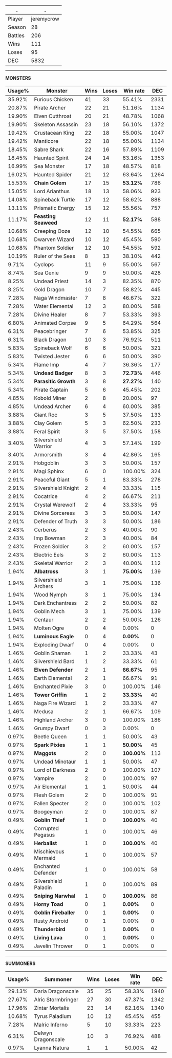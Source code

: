 .|.
|-|-
Player|jeremycrow
Season|28
Battles|206
Wins|111
Loses|95
DEC|5832

---
**MONSTERS**

Usage%|Monster|Wins|Loses|Win rate|DEC|
-|-|-|-|-|-|
35.92%|Furious Chicken|41|33|55.41%|2331|
20.87%|Pirate Archer|22|21|51.16%|1134|
19.90%|Elven Cutthroat|20|21|48.78%|1068|
19.90%|Skeleton Assassin|23|18|56.10%|1372|
19.42%|Crustacean King|22|18|55.00%|1047|
19.42%|Manticore|22|18|55.00%|1134|
18.45%|Sabre Shark|22|16|57.89%|1109|
18.45%|Haunted Spirit|24|14|63.16%|1353|
16.99%|Sea Monster|17|18|48.57%|818|
16.02%|Haunted Spider|21|12|63.64%|1264|
15.53%|**Chain Golem**|17|15|**53.12%**|786|
15.05%|Lord Arianthus|18|13|58.06%|923|
14.08%|Spineback Turtle|17|12|58.62%|888|
13.11%|Prismatic Energy|15|12|55.56%|757|
11.17%|**Feasting Seaweed**|12|11|**52.17%**|588|
10.68%|Creeping Ooze|12|10|54.55%|665|
10.68%|Dwarven Wizard|10|12|45.45%|590|
10.68%|Phantom Soldier|12|10|54.55%|592|
10.19%|Ruler of the Seas|8|13|38.10%|442|
9.71%|Cyclops|11|9|55.00%|567|
8.74%|Sea Genie|9|9|50.00%|428|
8.25%|Undead Priest|14|3|82.35%|870|
8.25%|Gold Dragon|10|7|58.82%|445|
7.28%|Naga Windmaster|7|8|46.67%|322|
7.28%|Water Elemental|12|3|80.00%|588|
7.28%|Divine Healer|8|7|53.33%|393|
6.80%|Animated Corpse|9|5|64.29%|564|
6.31%|Peacebringer|7|6|53.85%|325|
6.31%|Black Dragon|10|3|76.92%|511|
5.83%|Spineback Wolf|6|6|50.00%|321|
5.83%|Twisted Jester|6|6|50.00%|390|
5.34%|Flame Imp|4|7|36.36%|177|
5.34%|**Undead Badger**|8|3|**72.73%**|446|
5.34%|**Parasitic Growth**|3|8|**27.27%**|140|
5.34%|Pirate Captain|5|6|45.45%|202|
4.85%|Kobold Miner|2|8|20.00%|97|
4.85%|Undead Archer|6|4|60.00%|385|
3.88%|Giant Roc|3|5|37.50%|133|
3.88%|Clay Golem|5|3|62.50%|233|
3.88%|Feral Spirit|3|5|37.50%|158|
3.40%|Silvershield Warrior|4|3|57.14%|199|
3.40%|Armorsmith|3|4|42.86%|165|
2.91%|Hobgoblin|3|3|50.00%|157|
2.91%|Magi Sphinx|6|0|100.00%|324|
2.91%|Peaceful Giant|5|1|83.33%|278|
2.91%|Silvershield Knight|2|4|33.33%|115|
2.91%|Cocatrice|4|2|66.67%|211|
2.91%|Crystal Werewolf|2|4|33.33%|95|
2.91%|Divine Sorceress|3|3|50.00%|147|
2.91%|Defender of Truth|3|3|50.00%|186|
2.43%|Cerberus|2|3|40.00%|90|
2.43%|Imp Bowman|2|3|40.00%|84|
2.43%|Frozen Soldier|3|2|60.00%|157|
2.43%|Electric Eels|3|2|60.00%|113|
2.43%|Skeletal Warrior|2|3|40.00%|112|
1.94%|**Albatross**|3|1|**75.00%**|139|
1.94%|Silvershield Archers|3|1|75.00%|136|
1.94%|Wood Nymph|3|1|75.00%|134|
1.94%|Dark Enchantress|2|2|50.00%|82|
1.94%|Goblin Mech|3|1|75.00%|139|
1.94%|Centaur|2|2|50.00%|126|
1.94%|Molten Ogre|0|4|0.00%|0|
1.94%|**Luminous Eagle**|0|4|**0.00%**|0|
1.94%|Exploding Dwarf|0|4|0.00%|0|
1.46%|Goblin Shaman|1|2|33.33%|43|
1.46%|Silvershield Bard|1|2|33.33%|61|
1.46%|**Elven Defender**|2|1|**66.67%**|95|
1.46%|Earth Elemental|2|1|66.67%|91|
1.46%|Enchanted Pixie|3|0|100.00%|146|
1.46%|**Tower Griffin**|1|2|**33.33%**|40|
1.46%|Naga Fire Wizard|1|2|33.33%|47|
1.46%|Medusa|2|1|66.67%|109|
1.46%|Highland Archer|3|0|100.00%|186|
1.46%|Grumpy Dwarf|0|3|0.00%|0|
0.97%|Beetle Queen|1|1|50.00%|43|
0.97%|**Spark Pixies**|1|1|**50.00%**|45|
0.97%|**Maggots**|2|0|**100.00%**|113|
0.97%|Undead Minotaur|1|1|50.00%|47|
0.97%|Lord of Darkness|2|0|100.00%|107|
0.97%|Vampire|2|0|100.00%|97|
0.97%|Air Elemental|1|1|50.00%|44|
0.97%|Flesh Golem|2|0|100.00%|91|
0.97%|Fallen Specter|2|0|100.00%|102|
0.97%|Boogeyman|2|0|100.00%|87|
0.49%|**Goblin Thief**|1|0|**100.00%**|40|
0.49%|Corrupted Pegasus|1|0|100.00%|46|
0.49%|**Herbalist**|1|0|**100.00%**|40|
0.49%|Mischievous Mermaid|1|0|100.00%|57|
0.49%|Enchanted Defender|1|0|100.00%|58|
0.49%|Silvershield Paladin|1|0|100.00%|89|
0.49%|**Sniping Narwhal**|1|0|**100.00%**|86|
0.49%|**Horny Toad**|0|1|**0.00%**|0|
0.49%|**Goblin Fireballer**|0|1|**0.00%**|0|
0.49%|Rusty Android|0|1|0.00%|0|
0.49%|**Thunderbird**|0|1|**0.00%**|0|
0.49%|**Living Lava**|0|1|**0.00%**|0|
0.49%|Javelin Thrower|0|1|0.00%|0|

---
**SUMMONERS**

Usage%|Summoner|Wins|Loses|Win rate|DEC|
-|-|-|-|-|-|
29.13%|Daria Dragonscale|35|25|58.33%|1940|
27.67%|Alric Stormbringer|27|30|47.37%|1342|
17.96%|Zintar Mortalis|23|14|62.16%|1340|
10.68%|Tyrus Paladium|10|12|45.45%|455|
7.28%|Malric Inferno|5|10|33.33%|223|
6.31%|Delwyn Dragonscale|10|3|76.92%|488|
0.97%|Lyanna Natura|1|1|50.00%|42|
